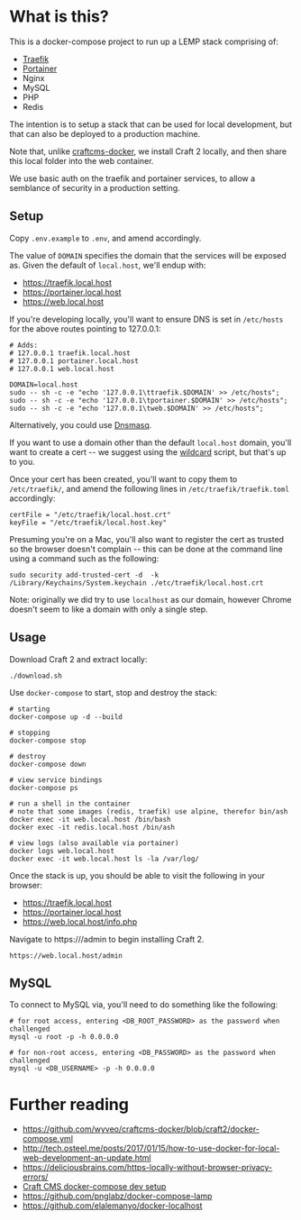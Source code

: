 # What is this?

This is a docker-compose project to run up a LEMP stack comprising of:

* [Traefik](https://docs.traefik.io/)
* [Portainer](https://portainer.readthedocs.io/en/stable/)
* Nginx
* MySQL
* PHP
* Redis

The intention is to setup a stack that can be used for local development, but that can also be deployed to a production machine.

Note that, unlike [craftcms-docker](https://github.com/nzmebooks/craftcms-docker/blob/craft2), we install Craft 2 locally, and then share this local folder into the web container.

We use basic auth on the traefik and portainer services, to allow a semblance of security in a production setting.


## Setup

Copy `.env.example` to `.env`, and amend accordingly.

The value of `DOMAIN` specifies the domain that the services will be exposed as. Given the default of `local.host`, we'll endup with:

* https://traefik.local.host
* https://portainer.local.host
* https://web.local.host

If you're developing locally, you'll want to ensure DNS is set in `/etc/hosts` for the above routes pointing to 127.0.0.1:

```
# Adds:
# 127.0.0.1	traefik.local.host
# 127.0.0.1	portainer.local.host
# 127.0.0.1	web.local.host

DOMAIN=local.host
sudo -- sh -c -e "echo '127.0.0.1\ttraefik.$DOMAIN' >> /etc/hosts";
sudo -- sh -c -e "echo '127.0.0.1\tportainer.$DOMAIN' >> /etc/hosts";
sudo -- sh -c -e "echo '127.0.0.1\tweb.$DOMAIN' >> /etc/hosts";
```

Alternatively, you could use [Dnsmasq](https://github.com/elalemanyo/docker-localhost#hosts-file---wildcard-dns-domain-on-mac-os-x).


If you want to use a domain other than the default `local.host` domain, you'll want to create a cert -- we suggest using the [wildcard](https://github.com/jcdarwin/wildcard) script, but that's up to you.

Once your cert has been created, you'll want to copy them to `/etc/traefik/`, and amend the following lines in `/etc/traefik/traefik.toml` accordingly:

    certFile = "/etc/traefik/local.host.crt"
    keyFile = "/etc/traefik/local.host.key"

Presuming you're on a Mac, you'll also want to register the cert as trusted so the browser doesn't complain -- this can be done at the command line using a command such as the following:

    sudo security add-trusted-cert -d  -k /Library/Keychains/System.keychain ./etc/traefik/local.host.crt

Note: originally we did try to use `localhost` as our domain, however Chrome doesn't seem to like a domain with only a single step.


## Usage

Download Craft 2 and extract locally:

    ./download.sh

Use `docker-compose` to start, stop and destroy the stack:

    # starting
    docker-compose up -d --build

    # stopping
    docker-compose stop

    # destroy
    docker-compose down

    # view service bindings
    docker-compose ps

    # run a shell in the container
    # note that some images (redis, traefik) use alpine, therefor bin/ash
    docker exec -it web.local.host /bin/bash
    docker exec -it redis.local.host /bin/ash

    # view logs (also available via portainer)
    docker logs web.local.host
    docker exec -it web.local.host ls -la /var/log/

Once the stack is up, you should be able to visit the following in your browser:

* https://traefik.local.host
* https://portainer.local.host
* https://web.local.host/info.php

Navigate to https://<HOSTNAME>/admin to begin installing Craft 2.

    https://web.local.host/admin


## MySQL

To connect to MySQL via, you'll need to do something like the following:

    # for root access, entering <DB_ROOT_PASSWORD> as the password when challenged
    mysql -u root -p -h 0.0.0.0

    # for non-root access, entering <DB_PASSWORD> as the password when challenged
    mysql -u <DB_USERNAME> -p -h 0.0.0.0


# Further reading

* https://github.com/wyveo/craftcms-docker/blob/craft2/docker-compose.yml
* http://tech.osteel.me/posts/2017/01/15/how-to-use-docker-for-local-web-development-an-update.html
* https://deliciousbrains.com/https-locally-without-browser-privacy-errors/
* [Craft CMS docker-compose dev setup](https://gist.github.com/jackmcpickle/59efc98a99c067b08020)
* https://github.com/pnglabz/docker-compose-lamp
* https://github.com/elalemanyo/docker-localhost

